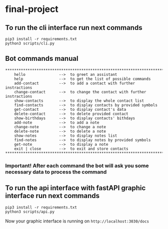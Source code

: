 # final-project

## To run the cli interface run next commands

```
pip3 install -r requirements.txt
python3 scripts/cli.py
```

## Bot commands manual

```
*************************************************************************
    hello               -->  to greet an assistant
    help                -->  to get the list of possible commands
    add-contact         -->  to add a contact with further instractions
    change-contact      -->  to change the contact with further instractions
    show-contacts       -->  to display the whole contact list
    find-contacts       -->  to display contacts by provided symbols
    get-contact         -->  to display contact's data
    delete-contact      -->  to delete provided contact
    show-birthdays      -->  to display contacts' bithdays
    add-note            -->  to add a note
    change-note         -->  to change a note
    delete-note         -->  to delete a note
    show-notes          -->  to display notes list
    find-notes          -->  to display notes by provided symbols
    get-note            -->  to display a note
    exit | close        -->  to exit and store contacts
*************************************************************************
```

### Important! After each command the bot will ask you some necessary data to process the command

## To run the api interface with fastAPI graphic interface run next commands

```
pip3 install -r requirements.txt
python3 scripts/api.py
```

Now your graphic interface is running on `http://localhost:3030/docs`
